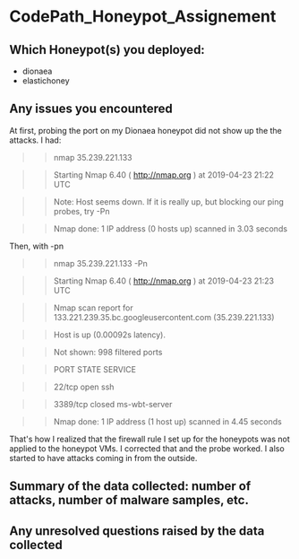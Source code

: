 # CodePath_Honeypot_Assignement
## Which Honeypot(s) you deployed:
- dionaea
- elastichoney

## Any issues you encountered
At first, probing the port on my Dionaea honeypot did not show up the the attacks. I had:

>> nmap 35.239.221.133

>> Starting Nmap 6.40 ( http://nmap.org ) at 2019-04-23 21:22 UTC

>> Note: Host seems down. If it is really up, but blocking our ping probes, try -Pn

>> Nmap done: 1 IP address (0 hosts up) scanned in 3.03 seconds

Then, with -pn
>> nmap 35.239.221.133 -Pn

>>Starting Nmap 6.40 ( http://nmap.org ) at 2019-04-23 21:23 UTC

>>Nmap scan report for 133.221.239.35.bc.googleusercontent.com (35.239.221.133)

>>Host is up (0.00092s latency).

>>Not shown: 998 filtered ports

>>PORT     STATE  SERVICE

>>22/tcp   open   ssh

>>3389/tcp closed ms-wbt-server

>>Nmap done: 1 IP address (1 host up) scanned in 4.45 seconds

That's how I realized that the firewall rule I set up for the honeypots was not applied to the honeypot VMs. I corrected that and the probe worked. I also started to have attacks coming in from the outside.



## Summary of the data collected: number of attacks, number of malware samples, etc.
## Any unresolved questions raised by the data collected
